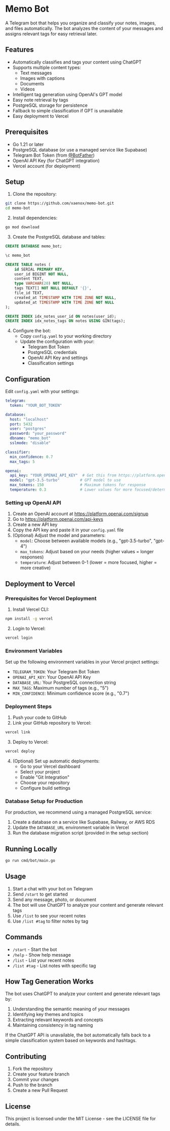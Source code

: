 # Memo Bot

A Telegram bot that helps you organize and classify your notes, images, and files automatically. The bot analyzes the content of your messages and assigns relevant tags for easy retrieval later.

## Features

- Automatically classifies and tags your content using ChatGPT
- Supports multiple content types:
  - Text messages
  - Images with captions
  - Documents
  - Videos
- Intelligent tag generation using OpenAI's GPT model
- Easy note retrieval by tags
- PostgreSQL storage for persistence
- Fallback to simple classification if GPT is unavailable
- Easy deployment to Vercel

## Prerequisites

- Go 1.21 or later
- PostgreSQL database (or use a managed service like Supabase)
- Telegram Bot Token (from [@BotFather](https://t.me/botfather))
- OpenAI API Key (for ChatGPT integration)
- Vercel account (for deployment)

## Setup

1. Clone the repository:
```bash
git clone https://github.com/xaenox/memo-bot.git
cd memo-bot
```

2. Install dependencies:
```bash
go mod download
```

3. Create the PostgreSQL database and tables:
```sql
CREATE DATABASE memo_bot;

\c memo_bot

CREATE TABLE notes (
    id SERIAL PRIMARY KEY,
    user_id BIGINT NOT NULL,
    content TEXT,
    type VARCHAR(20) NOT NULL,
    tags TEXT[] NOT NULL DEFAULT '{}',
    file_id TEXT,
    created_at TIMESTAMP WITH TIME ZONE NOT NULL,
    updated_at TIMESTAMP WITH TIME ZONE NOT NULL
);

CREATE INDEX idx_notes_user_id ON notes(user_id);
CREATE INDEX idx_notes_tags ON notes USING GIN(tags);
```

4. Configure the bot:
   - Copy `config.yaml` to your working directory
   - Update the configuration with your:
     - Telegram Bot Token
     - PostgreSQL credentials
     - OpenAI API Key and settings
     - Classification settings

## Configuration

Edit `config.yaml` with your settings:

```yaml
telegram:
  token: "YOUR_BOT_TOKEN"

database:
  host: "localhost"
  port: 5432
  user: "postgres"
  password: "your_password"
  dbname: "memo_bot"
  sslmode: "disable"

classifier:
  min_confidence: 0.7
  max_tags: 5

openai:
  api_key: "YOUR_OPENAI_API_KEY"  # Get this from https://platform.openai.com/api-keys
  model: "gpt-3.5-turbo"         # GPT model to use
  max_tokens: 150                # Maximum tokens for response
  temperature: 0.3               # Lower values for more focused/deterministic responses
```

### Setting up OpenAI API

1. Create an OpenAI account at https://platform.openai.com/signup
2. Go to https://platform.openai.com/api-keys
3. Create a new API key
4. Copy the API key and paste it in your `config.yaml` file
5. (Optional) Adjust the model and parameters:
   - `model`: Choose between available models (e.g., "gpt-3.5-turbo", "gpt-4")
   - `max_tokens`: Adjust based on your needs (higher values = longer responses)
   - `temperature`: Adjust between 0-1 (lower = more focused, higher = more creative)

## Deployment to Vercel

### Prerequisites for Vercel Deployment
1. Install Vercel CLI:
```bash
npm install -g vercel
```

2. Login to Vercel:
```bash
vercel login
```

### Environment Variables
Set up the following environment variables in your Vercel project settings:
- `TELEGRAM_TOKEN`: Your Telegram Bot Token
- `OPENAI_API_KEY`: Your OpenAI API Key
- `DATABASE_URL`: Your PostgreSQL connection string
- `MAX_TAGS`: Maximum number of tags (e.g., "5")
- `MIN_CONFIDENCE`: Minimum confidence score (e.g., "0.7")

### Deployment Steps
1. Push your code to GitHub
2. Link your GitHub repository to Vercel:
```bash
vercel link
```

3. Deploy to Vercel:
```bash
vercel deploy
```

4. (Optional) Set up automatic deployments:
   - Go to your Vercel dashboard
   - Select your project
   - Enable "Git Integration"
   - Choose your repository
   - Configure build settings

### Database Setup for Production
For production, we recommend using a managed PostgreSQL service:
1. Create a database on a service like Supabase, Railway, or AWS RDS
2. Update the `DATABASE_URL` environment variable in Vercel
3. Run the database migration script (provided in the setup section)

## Running Locally

```bash
go run cmd/bot/main.go
```

## Usage

1. Start a chat with your bot on Telegram
2. Send `/start` to get started
3. Send any message, photo, or document
4. The bot will use ChatGPT to analyze your content and generate relevant tags
5. Use `/list` to see your recent notes
6. Use `/list #tag` to filter notes by tag

## Commands

- `/start` - Start the bot
- `/help` - Show help message
- `/list` - List your recent notes
- `/list #tag` - List notes with specific tag

## How Tag Generation Works

The bot uses ChatGPT to analyze your content and generate relevant tags by:
1. Understanding the semantic meaning of your messages
2. Identifying key themes and topics
3. Extracting relevant keywords and concepts
4. Maintaining consistency in tag naming

If the ChatGPT API is unavailable, the bot automatically falls back to a simple classification system based on keywords and hashtags.

## Contributing

1. Fork the repository
2. Create your feature branch
3. Commit your changes
4. Push to the branch
5. Create a new Pull Request

## License

This project is licensed under the MIT License - see the LICENSE file for details. 